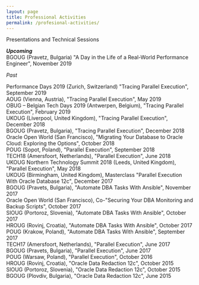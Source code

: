 ```yaml
---
layout: page
title: Professional Activities
permalink: /profesional-activities/
---
```


Presentations and Technical Sessions

***Upcoming***<br/>
BGOUG (Pravetz, Bulgaria) "A Day in the Life of a Real-World Performance Engineer", November 2019<br/>

_Past_

Performance Days 2019 (Zurich, Switzerland) "Tracing Parallel Execution", September 2019<br/>
AOUG (Vienna, Austria), "Tracing Parallel Execution", May 2019<br/>
OBUG – Belgian Tech Days 2019 (Antwerpen, Belgium), "Tracing Parallel Execution", February 2019<br/>
UKOUG (Liverpool, United Kingdom), "Tracing Parallel Execution", December 2018<br/>
BGOUG (Pravetz, Bulgaria), "Tracing Parallel Execution", December 2018<br/>
Oracle Open World (San Francisco), "Migrating Your Database to Oracle Cloud: Exploring the Options", October 2018<br/>
POUG (Sopot, Poland), "Parallel Execution", September 2018<br/>
TECH18 (Amersfoort, Netherlands), "Parallel Execution", June 2018<br/>
UKOUG Northern Technology Summit 2018 (Leeds, United Kingdom), "Parallel Execution", May 2018<br/>
UKOUG (Birmingham, United Kingdom), Masterclass "Parallel Execution With Oracle Database 12c", December 2017<br/>
BGOUG (Pravets, Bulgaria), "Automate DBA Tasks With Ansible", November 2017<br/>
Oracle Open World (San Francisco), Co-"Securing Your DBA Monitoring and Backup Scripts", October 2017<br/>
SIOUG (Portoroz, Slovenia), "Automate DBA Tasks With Ansible", October 2017<br/>
HROUG (Rovinj, Croatia), "Automate DBA Tasks With Ansible", October 2017<br/>
POUG (Krakow, Poland), "Automate DBA Tasks With Ansible", September 2017<br/>
TECH17 (Amersfoort, Netherlands), "Parallel Execution", June 2017<br/>
BGOUG (Pravets, Bulgaria), "Parallel Execution", June 2017<br/>
POUG (Warsaw, Poland), "Parallel Execution", October 2016<br/>
HROUG (Rovinj, Croatia), "Oracle Data Redaction 12c", October 2015<br/>
SIOUG (Portoroz, Slovenia), "Oracle Data Redaction 12c", October 2015<br/>
BGOUG (Plovdiv, Bulgaria), "Oracle Data Redaction 12c", June 2015